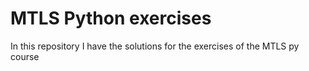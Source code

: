 # MTLS Python exercises

In this repository I have the solutions for the exercises of the MTLS py course
